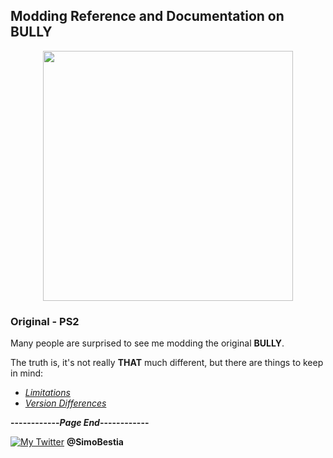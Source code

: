 ## Modding Reference and Documentation on BULLY

<p align="center">
  <img src="https://user-images.githubusercontent.com/36112411/101244163-17e24100-3705-11eb-9b3c-773bfc8f4337.png" width="400">
</p>

### Original - PS2

Many people are surprised to see me modding the original **BULLY**.

The truth is, it's not really **THAT** much different, but there are things to keep in mind:


- [_Limitations_](https://simonbestia.github.io/Bully-Modding-and-Documentation/PS2/Limitations)
- [_Version Differences_](https://simonbestia.github.io/Bully-Modding-and-Documentation/PS2/Differences)

**------------_Page End_------------**

[![My Twitter][1.2]][1] **@SimoBestia**

<!-- Please don't remove this: Grab your social icons from https://github.com/carlsednaoui/gitsocial -->

[1.2]: http://i.imgur.com/wWzX9uB.png (My Twitter)

[1]: http://www.twitter.com/SimoBestia

<!-- Please don't remove this: Grab your social icons from https://github.com/carlsednaoui/gitsocial -->
